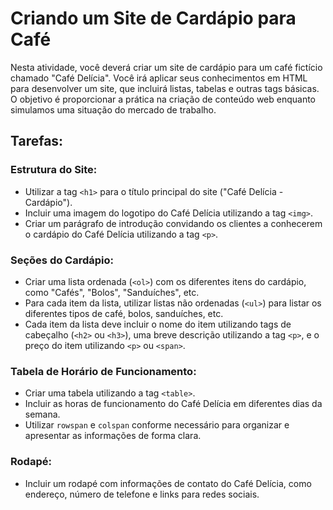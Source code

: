 # Criando um Site de Cardápio para Café

Nesta atividade, você deverá criar um site de cardápio para um café fictício chamado "Café Delícia". Você irá aplicar seus conhecimentos em HTML para desenvolver um site, que incluirá listas, tabelas e outras tags básicas. O objetivo é proporcionar a prática na criação de conteúdo web enquanto simulamos uma situação do mercado de trabalho.

## Tarefas:

### Estrutura do Site:
- Utilizar a tag `<h1>` para o título principal do site ("Café Delícia - Cardápio").
- Incluir uma imagem do logotipo do Café Delícia utilizando a tag `<img>`.
- Criar um parágrafo de introdução convidando os clientes a conhecerem o cardápio do Café Delícia utilizando a tag `<p>`.

### Seções do Cardápio:
- Criar uma lista ordenada (`<ol>`) com os diferentes itens do cardápio, como "Cafés", "Bolos", "Sanduíches", etc.
- Para cada item da lista, utilizar listas não ordenadas (`<ul>`) para listar os diferentes tipos de café, bolos, sanduíches, etc.
- Cada item da lista deve incluir o nome do item utilizando tags de cabeçalho (`<h2>` ou `<h3>`), uma breve descrição utilizando a tag `<p>`, e o preço do item utilizando `<p>` ou `<span>`.

### Tabela de Horário de Funcionamento:
- Criar uma tabela utilizando a tag `<table>`.
- Incluir as horas de funcionamento do Café Delícia em diferentes dias da semana.
- Utilizar `rowspan` e `colspan` conforme necessário para organizar e apresentar as informações de forma clara.

### Rodapé:
- Incluir um rodapé com informações de contato do Café Delícia, como endereço, número de telefone e links para redes sociais.